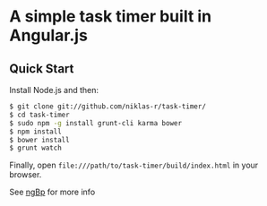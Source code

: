 # A simple task timer built in Angular.js

## Quick Start

Install Node.js and then:

```sh
$ git clone git://github.com/niklas-r/task-timer/
$ cd task-timer
$ sudo npm -g install grunt-cli karma bower
$ npm install
$ bower install
$ grunt watch
```

Finally, open `file:///path/to/task-timer/build/index.html` in your browser.

See [ngBp](https://github.com/ngbp/ngbp/tree/v0.3.2-release) for more info
